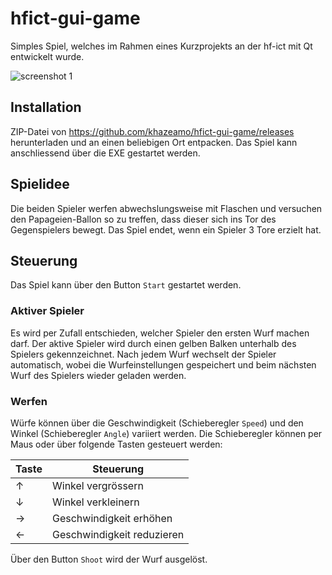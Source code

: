 # hfict-gui-game

Simples Spiel, welches im Rahmen eines Kurzprojekts an der hf-ict mit Qt entwickelt wurde.

![screenshot 1](https://github.com/khazeamo/hfict-gui-game/blob/master/img/screenshot1.png)

## Installation

ZIP-Datei von https://github.com/khazeamo/hfict-gui-game/releases herunterladen und an einen beliebigen Ort entpacken.
Das Spiel kann anschliessend über die EXE gestartet werden.

## Spielidee
Die beiden Spieler werfen abwechslungsweise mit Flaschen und versuchen den Papageien-Ballon so zu treffen,
dass dieser sich ins Tor des Gegenspielers bewegt.
Das Spiel endet, wenn ein Spieler 3 Tore erzielt hat.

## Steuerung
Das Spiel kann über den Button `Start` gestartet werden.

### Aktiver Spieler
Es wird per Zufall entschieden, welcher Spieler den ersten Wurf machen darf.
Der aktive Spieler wird durch einen gelben Balken unterhalb des Spielers gekennzeichnet.
Nach jedem Wurf wechselt der Spieler automatisch, wobei die Wurfeinstellungen gespeichert und beim nächsten Wurf des
Spielers wieder geladen werden.

### Werfen
Würfe können über die Geschwindigkeit (Schieberegler `Speed`) und den Winkel (Schieberegler `Angle`) variiert werden.
Die Schieberegler können per Maus oder über folgende Tasten gesteuert werden:

Taste | Steuerung
----- | -------------------------
&uarr;|Winkel vergrössern
&darr;|Winkel verkleinern
&rarr;|Geschwindigkeit erhöhen
&larr;|Geschwindigkeit reduzieren

Über den Button `Shoot` wird der Wurf ausgelöst.
